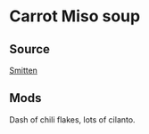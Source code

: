 # Carrot Miso soup

## Source

[Smitten](https://smittenkitchen.com/2012/01/carrot-soup-with-miso-and-sesame/)

## Mods

Dash of chili flakes, lots of cilanto.
